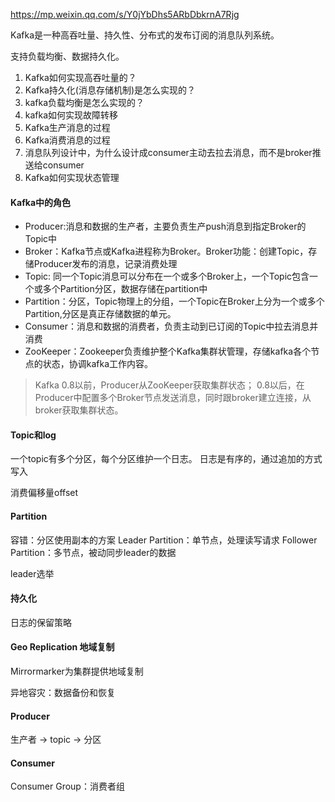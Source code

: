 https://mp.weixin.qq.com/s/Y0jYbDhs5ARbDbkrnA7Rjg


Kafka是一种高吞吐量、持久性、分布式的发布订阅的消息队列系统。

支持负载均衡、数据持久化。

1. Kafka如何实现高吞吐量的？
2. Kafka持久化(消息存储机制)是怎么实现的？ 
3. kafka负载均衡是怎么实现的？
4. kafka如何实现故障转移
5. Kafka生产消息的过程
6. Kafka消费消息的过程
7. 消息队列设计中，为什么设计成consumer主动去拉去消息，而不是broker推送给consumer
8. Kafka如何实现状态管理

#### Kafka中的角色
- Producer:消息和数据的生产者，主要负责生产push消息到指定Broker的Topic中
- Broker：Kafka节点或Kafka进程称为Broker。Broker功能：创建Topic，存储Producer发布的消息，记录消费处理
- Topic: 同一个Topic消息可以分布在一个或多个Broker上，一个Topic包含一个或多个Partition分区，数据存储在partition中
- Partition：分区，Topic物理上的分组，一个Topic在Broker上分为一个或多个Partition,分区是真正存储数据的单元。
- Consumer：消息和数据的消费者，负责主动到已订阅的Topic中拉去消息并消费
- ZooKeeper：Zookeeper负责维护整个Kafka集群状管理，存储kafka各个节点的状态，协调kafka工作内容。

> Kafka 0.8以前，Producer从ZooKeeper获取集群状态；
0.8以后，在Producer中配置多个Broker节点发送消息，同时跟broker建立连接，从broker获取集群状态。

#### Topic和log
一个topic有多个分区，每个分区维护一个日志。
日志是有序的，通过追加的方式写入

消费偏移量offset

#### Partition
容错：分区使用副本的方案
Leader Partition：单节点，处理读写请求
Follower Partition：多节点，被动同步leader的数据

leader选举
#### 持久化
日志的保留策略

#### Geo Replication 地域复制
Mirrormarker为集群提供地域复制

异地容灾：数据备份和恢复

#### Producer
生产者 -> topic -> 分区

#### Consumer
Consumer Group：消费者组
